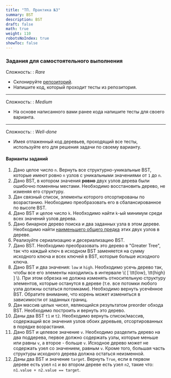 ```yaml
---
title: "ТП. Практика №3"
summary: BST
description: BST
draft: false
math: true
weight: 110
robotsNoIndex: true
showToc: false
---
```

### Задания для самостоятельного выполнения

Сложность:
: *Rare*

* Склонируйте [репозиторий](https://github.com/still-coding/trees).
* Напишите код, который проходит тесты из репозитория.

---

Сложность:
: *Medium*  

* На основе написанного вами ранее кода напишите тесты для своего варианта.

---

Сложность:
: *Well-done*  

* Имея отлаженный код деревьев, проходящий все тесты, используйте его для решения задачи по своему варианту.



#### Варианты заданий

1. Дано целое число `n`. Вернуть все структурно-уникальные BST, которые имеют ровно `n` узлов с уникальными значениями от `1` до `n`.
2. Дано BST, в котором значения **ровно** двух узлов дерева были ошибочно поменяны местами. Необходимо восстановить дерево, не изменяя его структуру.
3. Дан связный список, элементы которого отсортированы по возрастанию. Необходимо преобразовать его в сбалансированное по высоте BST.
4. Дано BST и целое число `k`. Необходимо найти `k`-ый минимум среди всех значений узлов дерева.
5. Дано бинарное дерево поиска и два заданных узла в этом дереве. Необходимо найти [наименьшего общего предка](https://ru.wikipedia.org/wiki/%D0%9D%D0%B0%D0%B8%D0%BC%D0%B5%D0%BD%D1%8C%D1%88%D0%B8%D0%B9_%D0%BE%D0%B1%D1%89%D0%B8%D0%B9_%D0%BF%D1%80%D0%B5%D0%B4%D0%BE%D0%BA) этих двух узлов в дереве.
6. Реализуйте сериализацию и десериализацию BST.
7. Дано BST. Необходимо преобразовать это дерево в "Greater Tree", так что каждый ключ в исходном BST заменяется на сумму исходного ключа и всех ключей в BST, которые больше исходного ключа.
8. Дано BST и два значения: `low` и `high`. Необходимо усечь дерево так, чтобы все его элементы находились в интервале \\( [ \tt{low}, \tt{high} ] \\). При этом обрезка не должна изменять относительную структуру элементов, которые останутся в дереве (т.е. все потомки любого узла должны остаться потомками). Необходимо вернуть усечённое BST. Обратите внимание, что корень может измениться в зависимости от заданных границ.
9. Дан массив целых чисел, являющийся результатом preorder обхода BST. Необходимо построить и вернуть это дерево.
10. Даны два BST `t1` и `t2`. Необходимо вернуть список/массив, содержащий все значения узлов обоих деревьев, отсортированных в порядке возрастания.
11. Дано BST и целевое значение `v`. Необходимо разделить дерево на два поддерева, первое должно содержать узлы, которые меньше или равны `v`, а второе - больше `v`. Исходное дерево может не содержать узел со значением, равным `v`. Кроме того, большая часть структуры исходного дерева должна остаться неизменной.
12. Даны два BST и значение `target`. Вернуть `True`, если в первом дереве есть узел `n1` и во втором дереве есть узел `n2`, такие что: `n1.value + n2.value == target`.
